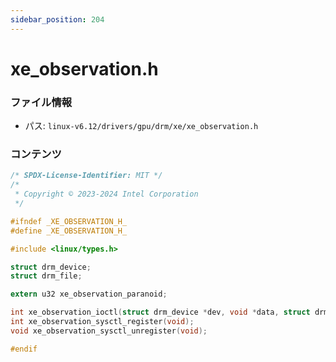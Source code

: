 ```yaml
---
sidebar_position: 204
---
```

# xe_observation.h

### ファイル情報

- パス: `linux-v6.12/drivers/gpu/drm/xe/xe_observation.h`

### コンテンツ

```h
/* SPDX-License-Identifier: MIT */
/*
 * Copyright © 2023-2024 Intel Corporation
 */

#ifndef _XE_OBSERVATION_H_
#define _XE_OBSERVATION_H_

#include <linux/types.h>

struct drm_device;
struct drm_file;

extern u32 xe_observation_paranoid;

int xe_observation_ioctl(struct drm_device *dev, void *data, struct drm_file *file);
int xe_observation_sysctl_register(void);
void xe_observation_sysctl_unregister(void);

#endif

```
